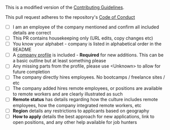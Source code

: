 This is a modified version of the [Contributing Guidelines](/CONTRIBUTING.md).

This pull request adheres to the repository's [Code of Conduct](/CODE_OF_CONDUCT.md)


- [ ] I am an employee of the company mentioned and confirm all included details are correct
- [ ] This PR contains housekeeping only (URL edits, copy changes etc)
- [ ] You know your alphabet - company is listed in alphabetical order in the README
- [ ] A [company profile](/company-profiles/example.md) is included - __Required__ for new additions. This can be a basic outline but at least something please
- [ ] Any missing parts from the profile, please use \<Unknown\> to allow for future completion
- [ ] The company directly hires employees. No bootcamps / freelance sites / etc
- [ ] The company added hires remote employees, or positions are available to remote workers and are clearly illustrated as such
- [ ] __Remote status__ has details regarding how the culture includes remote employees, how the company integrated remote workers, etc
- [ ] __Region__ details any restrictions to applicants based on geography
- [ ] __How to apply__ details the best approach for new applications, link to open positions, and any other help available for job hunters
